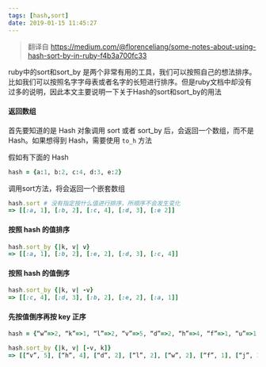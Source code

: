 ```yaml
---
tags: [hash,sort]
date: 2019-01-15 11:45:27
---
```

> 翻译自 https://medium.com/@florenceliang/some-notes-about-using-hash-sort-by-in-ruby-f4b3a700fc33

ruby中的sort和sort_by 是两个非常有用的工具，我们可以按照自己的想法排序。比如我们可以按照名字字母表或者名字的长短进行排序。但是ruby文档中却没有过多的说明，因此本文主要说明一下关于Hash的sort和sort_by的用法

#### 返回数组

首先要知道的是 Hash 对象调用 sort 或者 sort_by 后，会返回一个数组，而不是Hash。如果想得到 Hash，需要使用 `to_h` 方法

假如有下面的 Hash

```ruby
hash = {a:1, b:2, c:4, d:3, e:2}
```

调用sort方法，将会返回一个嵌套数组

```ruby
hash.sort # 没有指定按什么值进行排序，所顺序不会发生变化
=> [[:a, 1], [:b, 2], [:c, 4], [:d, 3], [:e 2]]
```

#### 按照 hash 的值排序

```ruby
hash.sort_by {|k, v| v}
=> [[:a, 1], [:b, 2], [:e, 2], [:d, 3], [:c, 4]]
```

#### 按照 hash 的值倒序

```ruby
hash.sort_by {|k, v| -v}
=> [[:c, 4], [:d, 3], [:b, 2], [:e, 2], [:a, 1]]
```

#### 先按值倒序再按 key 正序

```ruby
hash = {“w”=>2, “k”=>1, “l”=>2, “v”=>5, “d”=>2, “h”=>4, “f”=>1, “u”=>1, “p”=>1, “j”=>1}

hash.sort_by {|k, v| [-v, k]}
=> [[“v”, 5], [“h”, 4], [“d”, 2], [“l”, 2], [“w”, 2], [“f”, 1], [“j”, 1], [“k”, 1], [“p”, 1], [“u”, 1]]
```
